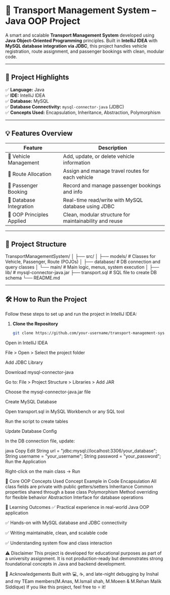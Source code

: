 # 🚦 Transport Management System – Java OOP Project

A smart and scalable **Transport Management System** developed using **Java Object-Oriented Programming** principles. Built in **IntelliJ IDEA** with **MySQL database integration via JDBC**, this project handles vehicle registration, route assignment, and passenger bookings with clean, modular code.

---

## 📌 Project Highlights

✅ **Language:** Java  
✅ **IDE:** IntelliJ IDEA  
✅ **Database:** MySQL  
✅ **Database Connectivity:** `mysql-connector-java` (JDBC)  
✅ **Concepts Used:** Encapsulation, Inheritance, Abstraction, Polymorphism  

---

## 💡 Features Overview

| Feature                        | Description                                                                 |
|-------------------------------|-----------------------------------------------------------------------------|
| 🚌 Vehicle Management          | Add, update, or delete vehicle information                                 |
| 📍 Route Allocation            | Assign and manage travel routes for each vehicle                           |
| 👤 Passenger Booking           | Record and manage passenger bookings and info                              |
| 🔄 Database Integration        | Real-time read/write with MySQL database using JDBC                        |
| 🧠 OOP Principles Applied      | Clean, modular structure for maintainability and reuse                     |

---

## 📁 Project Structure
TransportManagementSystem/
│
├── src/
│ ├── models/ # Classes for Vehicle, Passenger, Route (POJOs)
│ ├── database/ # DB connection and query classes
│ └── main/ # Main logic, menus, system execution
│
├── lib/ # mysql-connector-java.jar
├── transport.sql # SQL file to create DB schema
└── README.md


---

## 🛠️ How to Run the Project

Follow these steps to set up and run the project in IntelliJ IDEA:

1. **Clone the Repository**
   ```bash
   git clone https://github.com/your-username/transport-management-system.git
Open in IntelliJ IDEA

File > Open > Select the project folder

Add JDBC Library

Download mysql-connector-java

Go to: File > Project Structure > Libraries > Add JAR

Choose the mysql-connector-java.jar file

Create MySQL Database

Open transport.sql in MySQL Workbench or any SQL tool

Run the script to create tables

Update Database Config

In the DB connection file, update:

java
Copy
Edit
String url = "jdbc:mysql://localhost:3306/your_database";
String username = "your_username";
String password = "your_password";
Run the Application

Right-click on the main class → Run

🧠 Core OOP Concepts Used
Concept	Example in Code
Encapsulation	All class fields are private with public getters/setters
Inheritance	Common properties shared through a base class
Polymorphism	Method overriding for flexible behavior
Abstraction	Interface for database operations

🎯 Learning Outcomes
✅ Practical experience in real-world Java OOP application

✅ Hands-on with MySQL database and JDBC connectivity

✅ Writing maintainable, clean, and scalable code

✅ Understanding system flow and class interaction

⚠️ Disclaimer
This project is developed for educational purposes as part of a university assignment. It is not production-ready but demonstrates strong foundational concepts in Java and backend development.

🙌 Acknowledgements
Built with 💻, ☕, and late-night debugging by Inshal and my TEam members(M.Anas, M.Ismail shah, M.Moeen & M.Rehan Malik Siddique)
If you like this project, feel free to ⭐ it!
